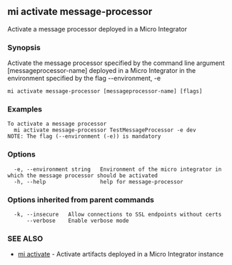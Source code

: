 ## mi activate message-processor

Activate a message processor deployed in a Micro Integrator

### Synopsis

Activate the message processor specified by the command line argument [messageprocessor-name] deployed in a Micro Integrator in the environment specified by the flag --environment, -e

```
mi activate message-processor [messageprocessor-name] [flags]
```

### Examples

```
To activate a message processor
  mi activate message-processor TestMessageProcessor -e dev
NOTE: The flag (--environment (-e)) is mandatory
```

### Options

```
  -e, --environment string   Environment of the micro integrator in which the message processor should be activated
  -h, --help                 help for message-processor
```

### Options inherited from parent commands

```
  -k, --insecure   Allow connections to SSL endpoints without certs
      --verbose    Enable verbose mode
```

### SEE ALSO

* [mi activate](mi_activate.md)	 - Activate artifacts deployed in a Micro Integrator instance


